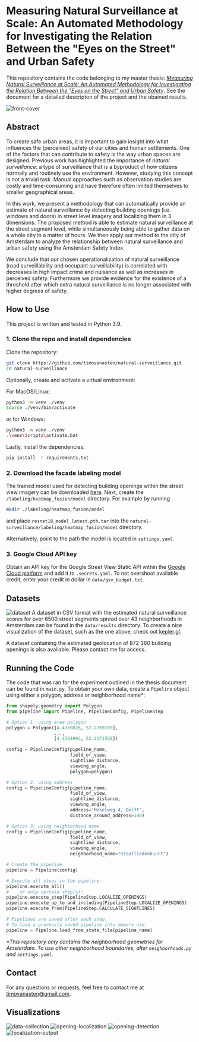 # Measuring Natural Surveillance at Scale: An Automated Methodology for Investigating the Relation Between the "Eyes on the Street" and Urban Safety

This repository contains the code belonging to my master thesis: [_Measuring Natural Surveillance at Scale: An Automated Methodology for Investigating the Relation Between the "Eyes on the Street" and Urban Safety_](https://github.com/timovanasten/natural-surveillance/blob/main/doc/Measuring%20Natural%20Surveillance%20at%20Scale.pdf).
See the document for a detailed descripton of the project and the obained results.

![front-cover](https://github.com/timovanasten/natural-surveillance/blob/main/doc/img/front-cover.png?raw=true)

## Abstract
To create safe urban areas, it is important to gain insight into what influences the (perceived) safety of our cities and human settlements. One of the factors that can contribute to safety is the way urban spaces are designed. Previous work has highlighted the importance of _natural surveillance_: a type of surveillance that is a byproduct of how citizens normally and routinely use the environment. However, studying this concept is not a trivial task. Manual approaches such as observation studies are costly and time-consuming and have therefore often limited themselves to smaller geographical areas. 

In this work, we present a methodology that can automatically provide an estimate of natural surveillance by detecting building openings (i.e. windows and doors) in street level imagery and localizing them in 3 dimensions. The proposed method is able to estimate natural surveillance at the street segment level, while simultaneously being able to gather data on a whole city in a matter of hours. We then apply our method to the city of Amsterdam to analyze the relationship between natural surveillance and urban safety using the Amsterdam Safety Index. 

We conclude that our chosen operationalization of natural surveillance (road surveillability and occupant surveillability) is correlated with decreases in high impact crime and nuisance as well as increases in perceived safety. Furthermore we provide evidence for the existence of a threshold after which extra natural surveillance is no longer associated with higher degrees of safety.

## How to Use
This project is written and tested in Python 3.9.
### 1. Clone the repo and install dependencies
Clone the repository:
```sh
git clone https://github.com/timovanasten/natural-surveillance.git
cd natural-surveillance
```

Optionally, create and activate a virtual environment:

For MacOS/Linux:
```sh
python3 -m venv ./venv
source ./venv/bin/activate
```
or for Windows:
```sh
python3 -m venv ./venv
.\venv\Scripts\activate.bat
```
Lastly, install the dependencies:
```sh
pip install -r requirements.txt
```

### 2. Download the facade labeling model
The trained model used for detecting building openings within the street view imagery can be downloaded [here]( https://drive.google.com/drive/folders/1TfeIcQ8KlEvP1-ewGcTaj3SqU_IpoLUv). 
Next, create the ```/labeling/heatmap_fusion/model``` directory. For example by running
```sh
mkdir ./labeling/heatmap_fusion/model
```
and place ```resnet18_model_latest.pth.tar``` into the ```natural-surveillance/labeling/heatmap_fusion/model``` directory.

Alternatively, point to the path the model is located in ```settings.yaml```.
### 3. Google Cloud API key
Obtain an API key for the Google Street View Static API within the [Google Cloud platform](https://developers.google.com/maps/documentation/streetview/get-api-key) and add it to ```.secrets.yaml```. 
To not overshoot available credit, enter your credit in dollar in ```data/gsv_budget.txt```.

## Datasets
![dataset](https://github.com/timovanasten/natural-surveillance/blob/main/doc/img/neighborhood-level.png?raw=true)
A dataset in CSV format with the estimated natural surveillance scores for over 6500 street segments spread over 43 neighborhoods in Amsterdam can be found in the ```data/results``` directory.
To create a nice visualization of the dataset, such as the one above, check out [kepler.gl](https://kepler.gl/demo).

A dataset containing the estimated geolocation of 872 360 building openings is also available. Please contact me for access.

## Running the Code
The code that was ran for the experiment outlined in the thesis document can be found in ```main.py```.
To obtain your own data, create a ```Pipeline``` object using either a polygon, address or neighborhood name*:

```python
from shapely.geometry import Polygon
from pipeline import Pipeline, PipelineConfig, PipelineStep

# Option 1: using area polygon
polygon = Polygon([4.4359826, 52.2269100],
                  ...,
                  [4.4364993, 52.2271558])

config = PipelineConfig(pipeline_name, 
                        field_of_view, 
                        sightline_distance, 
                        viewing_angle, 
                        polygon=polygon)

# Option 2: using address
config = PipelineConfig(pipeline_name, 
                        field_of_view, 
                        sightline_distance, 
                        viewing_angle, 
                        address="Mekelweg 4, Delft",
                        distance_around_address=100)

# Option 3: using neighborhood name
config = PipelineConfig(pipeline_name, 
                        field_of_view, 
                        sightline_distance, 
                        viewing_angle, 
                        neighborhood_name="Staatliedenbuurt")

# Create the pipeline
pipeline = Pipeline(config)

# Execute all steps in the pipeline:
pipeline.execute_all()
# ...or only certain step(s):
pipeline.execute_step(PipelineStep.LOCALIZE_OPENINGS)
pipeline.execute_up_to_and_including(PipelineStep.LOCALIZE_OPENINGS)
pipeline.execute_from(PipelineStep.CALCULATE_SIGHTLINES)

# Pipelines are saved after each step. 
# To load a prevously saved pipeline into memory use:
pipeline = Pipeline.load_from_state_file(pipeline_name)
```

_*This repository only contains the neighborhood geometries for Amsterdam. To use other neighborhood boundaries, 
alter `neighborhoods.py` and `settings.yaml`_.
## Contact
For any questions or requests, feel free to contact me at timovanasten@gmail.com.


## Visualizations

![data-collection](https://github.com/timovanasten/natural-surveillance/blob/main/doc/img/data-collection.png?raw=true)
![opening-localization](https://github.com/timovanasten/natural-surveillance/blob/main/doc/img/opening-localization-overview.png?raw=true)
![opening-detection](https://github.com/timovanasten/natural-surveillance/blob/main/doc/img/opening-detection.png?raw=true)
![localization-output](https://github.com/timovanasten/natural-surveillance/blob/main/doc/img/localization-output.png?raw=true)
